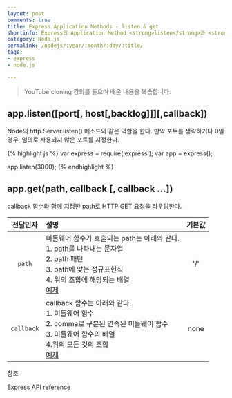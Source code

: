 ```yaml
---
layout: post
comments: true
title: Express Application Methods - listen & get
shortinfo: Express의 Application Method <strong>listen</strong>과 <strong>get</strong> 알아보기
category: Node.js
permalink: /nodejs/:year/:month/:day/:title/
tags:
- express
- node.js

---
```


> YouTube cloning  강의를 들으며 배운 내용을 복습합니다.

## app.listen([port[, host[,backlog]]][,callback])
Node의 http.Server.listen() 메소드와 같은 역할을 한다. 만약 포트를 생략하거나 0일 경우,  임의로 사용되지 않은 포트를 지정한다. 



{% highlight js %}
var express = require('express');
var app = express();

app.listen(3000);
{% endhighlight %}



## app.get(path, callback [, callback ...])

callback 함수와 함께 지정한 path로 HTTP GET 요청을 라우팅한다.

|  전달인자  | 설명                                                         | 기본값 |
| :--------: | :----------------------------------------------------------- | :----: |
|   `path`   | 미들웨어 함수가 호출되는 path는 아래와 같다. <br>1. path를 나타내는 문자열<br>2. path 패턴<br> 3. path에 맞는 정규표현식<br> 4. 위의 조합에 해당되는 배열 <br> [예제](https://expressjs.com/ko/4x/api.html#path-examples) |  '/'   |
| `callback` | callback 함수는 아래와 같다.<br>1. 미들웨어 함수<br> 2. comma로 구분된 연속된 미들웨어 함수<br> 3. 미들웨어 함수의 배열<br> 4.위의 모든 것의 조합<br>[예제](https://expressjs.com/ko/4x/api.html#middleware-callback-function-examples) |  none  |



참조

[Express API reference](https://expressjs.com/en/4x/api.html#app)

